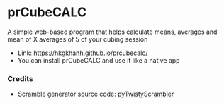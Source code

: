 # prCubeCALC
A simple web-based program that helps calculate means, averages and mean of X averages of 5 of your cubing session <br/>
* Link: https://hkgkhanh.github.io/prcubecalc/ <br/>
* You can install prCubeCALC and use it like a native app
### Credits
* Scramble generator source code: [pyTwistyScrambler](https://github.com/euphwes/pyTwistyScrambler)
